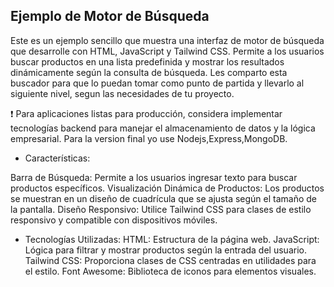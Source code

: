 ## Ejemplo de Motor de Búsqueda

Este es un ejemplo sencillo que muestra una interfaz de motor de búsqueda que desarrolle con HTML, JavaScript y Tailwind CSS. Permite a los usuarios buscar productos en una lista predefinida y mostrar los resultados dinámicamente según la consulta de búsqueda.
Les comparto esta buscador para que lo puedan tomar como punto de partida y llevarlo al siguiente nivel, segun las necesidades de tu proyecto.

❗ Para aplicaciones listas para producción, considera implementar tecnologías backend para manejar el almacenamiento de datos y la lógica empresarial.
Para la version final yo use Nodejs,Express,MongoDB.

- Características:

Barra de Búsqueda: Permite a los usuarios ingresar texto para buscar productos específicos.
Visualización Dinámica de Productos: Los productos se muestran en un diseño de cuadrícula que se ajusta según el tamaño de la pantalla.
Diseño Responsivo: Utilice Tailwind CSS para clases de estilo responsivo y compatible con dispositivos móviles.

- Tecnologías Utilizadas:
  HTML: Estructura de la página web.
  JavaScript: Lógica para filtrar y mostrar productos según la entrada del usuario.
  Tailwind CSS: Proporciona clases de CSS centradas en utilidades para el estilo.
  Font Awesome: Biblioteca de iconos para elementos visuales.

